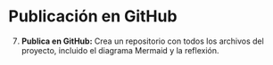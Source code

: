 # Publicación en GitHub

7. **Publica en GitHub:** Crea un repositorio con todos los archivos del proyecto, incluido el diagrama Mermaid y la reflexión.
